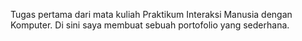 Tugas pertama dari mata kuliah Praktikum Interaksi Manusia dengan Komputer. Di sini saya membuat sebuah portofolio yang sederhana.
